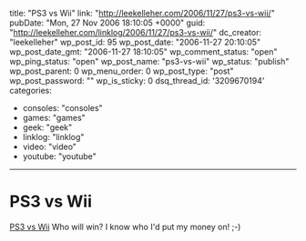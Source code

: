 title: "PS3 vs Wii"
link: "http://leekelleher.com/2006/11/27/ps3-vs-wii/"
pubDate: "Mon, 27 Nov 2006 18:10:05 +0000"
guid: "http://leekelleher.com/linklog/2006/11/27/ps3-vs-wii/"
dc_creator: "leekelleher"
wp_post_id: 95
wp_post_date: "2006-11-27 20:10:05"
wp_post_date_gmt: "2006-11-27 18:10:05"
wp_comment_status: "open"
wp_ping_status: "open"
wp_post_name: "ps3-vs-wii"
wp_status: "publish"
wp_post_parent: 0
wp_menu_order: 0
wp_post_type: "post"
wp_post_password: ""
wp_is_sticky: 0
dsq_thread_id: '3209670194'
categories:
  - consoles: "consoles"
  - games: "games"
  - geek: "geek"
  - linklog: "linklog"
  - video: "video"
  - youtube: "youtube"

---

# PS3 vs Wii

<a href="http://www.youtube.com/watch?v=WNOqp1t9gao">PS3 vs Wii</a> Who will win? I know who I'd put my money on! ;-)